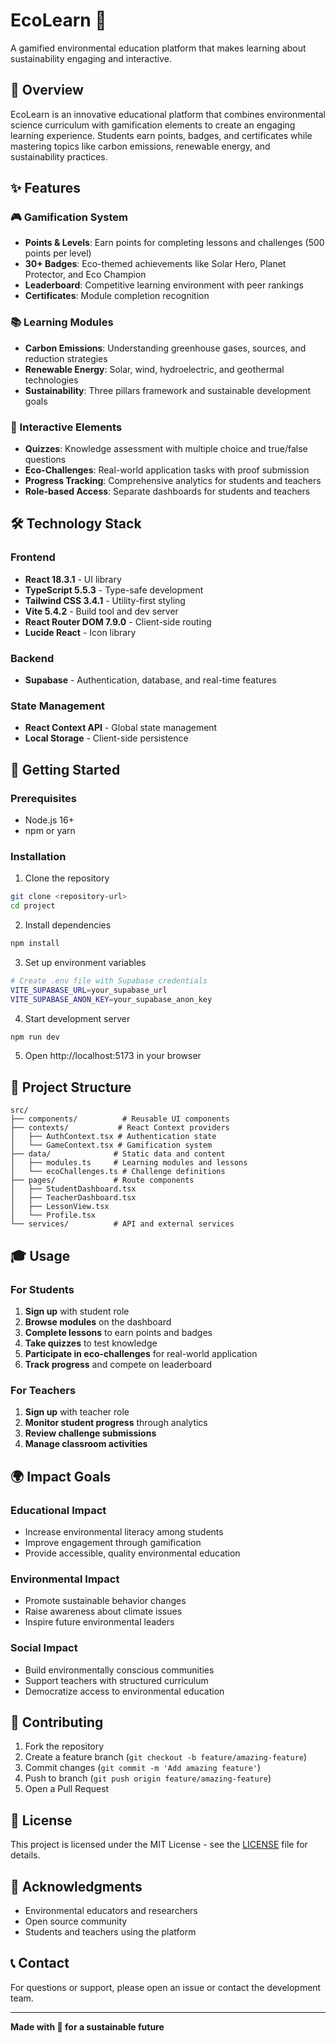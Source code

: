 # EcoLearn 🌱

A gamified environmental education platform that makes learning about sustainability engaging and interactive.

## 🎯 Overview

EcoLearn is an innovative educational platform that combines environmental science curriculum with gamification elements to create an engaging learning experience. Students earn points, badges, and certificates while mastering topics like carbon emissions, renewable energy, and sustainability practices.

## ✨ Features

### 🎮 Gamification System
- **Points & Levels**: Earn points for completing lessons and challenges (500 points per level)
- **30+ Badges**: Eco-themed achievements like Solar Hero, Planet Protector, and Eco Champion
- **Leaderboard**: Competitive learning environment with peer rankings
- **Certificates**: Module completion recognition

### 📚 Learning Modules
- **Carbon Emissions**: Understanding greenhouse gases, sources, and reduction strategies
- **Renewable Energy**: Solar, wind, hydroelectric, and geothermal technologies
- **Sustainability**: Three pillars framework and sustainable development goals

### 🎯 Interactive Elements
- **Quizzes**: Knowledge assessment with multiple choice and true/false questions
- **Eco-Challenges**: Real-world application tasks with proof submission
- **Progress Tracking**: Comprehensive analytics for students and teachers
- **Role-based Access**: Separate dashboards for students and teachers

## 🛠️ Technology Stack

### Frontend
- **React 18.3.1** - UI library
- **TypeScript 5.5.3** - Type-safe development
- **Tailwind CSS 3.4.1** - Utility-first styling
- **Vite 5.4.2** - Build tool and dev server
- **React Router DOM 7.9.0** - Client-side routing
- **Lucide React** - Icon library

### Backend
- **Supabase** - Authentication, database, and real-time features

### State Management
- **React Context API** - Global state management
- **Local Storage** - Client-side persistence

## 🚀 Getting Started

### Prerequisites
- Node.js 16+ 
- npm or yarn

### Installation

1. Clone the repository
```bash
git clone <repository-url>
cd project
```

2. Install dependencies
```bash
npm install
```

3. Set up environment variables
```bash
# Create .env file with Supabase credentials
VITE_SUPABASE_URL=your_supabase_url
VITE_SUPABASE_ANON_KEY=your_supabase_anon_key
```

4. Start development server
```bash
npm run dev
```

5. Open http://localhost:5173 in your browser

## 📁 Project Structure

```
src/
├── components/          # Reusable UI components
├── contexts/           # React Context providers
│   ├── AuthContext.tsx # Authentication state
│   └── GameContext.tsx # Gamification system
├── data/              # Static data and content
│   ├── modules.ts     # Learning modules and lessons
│   └── ecoChallenges.ts # Challenge definitions
├── pages/             # Route components
│   ├── StudentDashboard.tsx
│   ├── TeacherDashboard.tsx
│   ├── LessonView.tsx
│   └── Profile.tsx
└── services/          # API and external services
```

## 🎓 Usage

### For Students
1. **Sign up** with student role
2. **Browse modules** on the dashboard
3. **Complete lessons** to earn points and badges
4. **Take quizzes** to test knowledge
5. **Participate in eco-challenges** for real-world application
6. **Track progress** and compete on leaderboard

### For Teachers
1. **Sign up** with teacher role
2. **Monitor student progress** through analytics
3. **Review challenge submissions**
4. **Manage classroom activities**

## 🌍 Impact Goals

### Educational Impact
- Increase environmental literacy among students
- Improve engagement through gamification
- Provide accessible, quality environmental education

### Environmental Impact
- Promote sustainable behavior changes
- Raise awareness about climate issues
- Inspire future environmental leaders

### Social Impact
- Build environmentally conscious communities
- Support teachers with structured curriculum
- Democratize access to environmental education

## 🤝 Contributing

1. Fork the repository
2. Create a feature branch (`git checkout -b feature/amazing-feature`)
3. Commit changes (`git commit -m 'Add amazing feature'`)
4. Push to branch (`git push origin feature/amazing-feature`)
5. Open a Pull Request

## 📄 License

This project is licensed under the MIT License - see the [LICENSE](LICENSE) file for details.

## 🙏 Acknowledgments

- Environmental educators and researchers
- Open source community
- Students and teachers using the platform

## 📞 Contact

For questions or support, please open an issue or contact the development team.

---

**Made with 💚 for a sustainable future**